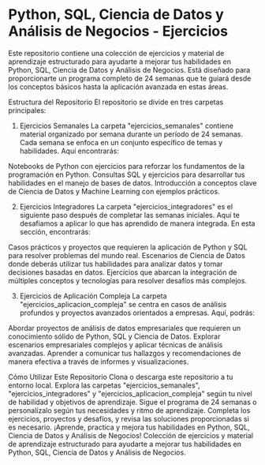 # Python, SQL, Ciencia de Datos y Análisis de Negocios - Ejercicios
Este repositorio contiene una colección de ejercicios y material de aprendizaje estructurado para ayudarte a mejorar tus habilidades en Python, SQL, Ciencia de Datos y Análisis de Negocios. Está diseñado para proporcionarte un programa completo de 24 semanas que te guiará desde los conceptos básicos hasta la aplicación avanzada en estas áreas.

Estructura del Repositorio
El repositorio se divide en tres carpetas principales:

1. Ejercicios Semanales
La carpeta "ejercicios_semanales" contiene material organizado por semana durante un período de 24 semanas. Cada semana se enfoca en un conjunto específico de temas y habilidades. Aquí encontrarás:

Notebooks de Python con ejercicios para reforzar los fundamentos de la programación en Python.
Consultas SQL y ejercicios para desarrollar tus habilidades en el manejo de bases de datos.
Introducción a conceptos clave de Ciencia de Datos y Machine Learning con ejemplos prácticos.

2. Ejercicios Integradores
La carpeta "ejercicios_integradores" es el siguiente paso después de completar las semanas iniciales. Aquí te desafiamos a aplicar lo que has aprendido de manera integrada. En esta sección, encontrarás:

Casos prácticos y proyectos que requieren la aplicación de Python y SQL para resolver problemas del mundo real.
Escenarios de Ciencia de Datos donde deberás utilizar tus habilidades para analizar datos y tomar decisiones basadas en datos.
Ejercicios que abarcan la integración de múltiples conceptos y tecnologías para resolver desafíos más complejos.

3. Ejercicios de Aplicación Compleja
La carpeta "ejercicios_aplicacion_compleja" se centra en casos de análisis profundos y proyectos avanzados orientados a empresas. Aquí, podrás:

Abordar proyectos de análisis de datos empresariales que requieren un conocimiento sólido de Python, SQL y Ciencia de Datos.
Explorar escenarios empresariales complejos y aplicar técnicas de análisis avanzadas.
Aprender a comunicar tus hallazgos y recomendaciones de manera efectiva a través de informes y visualizaciones.


Cómo Utilizar Este Repositorio
Clona o descarga este repositorio a tu entorno local.
Explora las carpetas "ejercicios_semanales", "ejercicios_integradores" y "ejercicios_aplicacion_compleja" según tu nivel de habilidad y objetivos de aprendizaje.
Sigue el programa de 24 semanas o personalízalo según tus necesidades y ritmo de aprendizaje.
Completa los ejercicios, proyectos y desafíos, y revisa las soluciones proporcionadas si es necesario.
¡Aprende, practica y mejora tus habilidades en Python, SQL, Ciencia de Datos y Análisis de Negocios!
Colección de ejercicios y material de aprendizaje estructurado para ayudarte a mejorar tus habilidades en Python, SQL, Ciencia de Datos y Análisis de Negocios.
